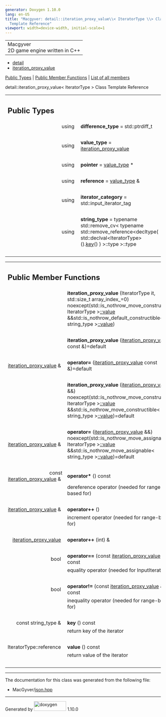```yaml
---
generator: Doxygen 1.10.0
lang: en-US
title: "Macgyver: detail::iteration_proxy_value\\< IteratorType \\> Class
  Template Reference"
viewport: width=device-width, initial-scale=1
---
```


<div id="top">

<div id="titlearea">

<table data-cellspacing="0" data-cellpadding="0">
<colgroup>
<col style="width: 100%" />
</colgroup>
<tbody>
<tr id="projectrow" class="odd">
<td id="projectalign"><div id="projectname">
Macgyver
</div>
<div id="projectbrief">
2D game engine written in C++
</div></td>
</tr>
</tbody>
</table>

</div>

<div id="main-nav">

</div>

<div id="nav-path" class="navpath">

- <a href="namespacedetail.html" class="el">detail</a>
- <a href="classdetail_1_1iteration__proxy__value.html"
  class="el">iteration_proxy_value</a>

</div>

</div>

<div class="header">

<div class="summary">

[Public Types](#pub-types) \| [Public Member Functions](#pub-methods) \|
[List of all
members](classdetail_1_1iteration__proxy__value-members.html)

</div>

<div class="headertitle">

<div class="title">

detail::iteration_proxy_value\< IteratorType \> Class Template Reference

</div>

</div>

</div>

<div class="contents">

<table class="memberdecls">
<colgroup>
<col style="width: 50%" />
<col style="width: 50%" />
</colgroup>
<tbody>
<tr class="odd heading">
<td colspan="2"><h2 id="public-types" class="groupheader"><span
id="pub-types"></span> Public Types</h2></td>
</tr>
<tr id="r_a3365781ff806e15a1cd99e6d0987c68d"
class="even memitem:a3365781ff806e15a1cd99e6d0987c68d">
<td class="memItemLeft" style="text-align: right;"
data-valign="top"><span id="a3365781ff806e15a1cd99e6d0987c68d"></span>
using </td>
<td class="memItemRight"
data-valign="bottom"><strong>difference_type</strong> =
std::ptrdiff_t</td>
</tr>
<tr class="odd separator:a3365781ff806e15a1cd99e6d0987c68d">
<td colspan="2" class="memSeparator"> </td>
</tr>
<tr id="r_a6d72d5deb611fb7c5c909328b37cd04e"
class="even memitem:a6d72d5deb611fb7c5c909328b37cd04e">
<td class="memItemLeft" style="text-align: right;"
data-valign="top"><span id="a6d72d5deb611fb7c5c909328b37cd04e"></span>
using </td>
<td class="memItemRight"
data-valign="bottom"><strong>value_type</strong> = <a
href="classdetail_1_1iteration__proxy__value.html"
class="el">iteration_proxy_value</a></td>
</tr>
<tr class="odd separator:a6d72d5deb611fb7c5c909328b37cd04e">
<td colspan="2" class="memSeparator"> </td>
</tr>
<tr id="r_ac19cd4b8224e83f1c72f48bde9f069be"
class="even memitem:ac19cd4b8224e83f1c72f48bde9f069be">
<td class="memItemLeft" style="text-align: right;"
data-valign="top"><span id="ac19cd4b8224e83f1c72f48bde9f069be"></span>
using </td>
<td class="memItemRight" data-valign="bottom"><strong>pointer</strong> =
<a href="classdetail_1_1iteration__proxy__value.html"
class="el">value_type</a> *</td>
</tr>
<tr class="odd separator:ac19cd4b8224e83f1c72f48bde9f069be">
<td colspan="2" class="memSeparator"> </td>
</tr>
<tr id="r_a42589c936453407a85968f970556e7cd"
class="even memitem:a42589c936453407a85968f970556e7cd">
<td class="memItemLeft" style="text-align: right;"
data-valign="top"><span id="a42589c936453407a85968f970556e7cd"></span>
using </td>
<td class="memItemRight" data-valign="bottom"><strong>reference</strong>
= <a href="classdetail_1_1iteration__proxy__value.html"
class="el">value_type</a> &amp;</td>
</tr>
<tr class="odd separator:a42589c936453407a85968f970556e7cd">
<td colspan="2" class="memSeparator"> </td>
</tr>
<tr id="r_ada4177e3926d326dd4f6a3e0b5ae9bfb"
class="even memitem:ada4177e3926d326dd4f6a3e0b5ae9bfb">
<td class="memItemLeft" style="text-align: right;"
data-valign="top"><span id="ada4177e3926d326dd4f6a3e0b5ae9bfb"></span>
using </td>
<td class="memItemRight"
data-valign="bottom"><strong>iterator_category</strong> =
std::input_iterator_tag</td>
</tr>
<tr class="odd separator:ada4177e3926d326dd4f6a3e0b5ae9bfb">
<td colspan="2" class="memSeparator"> </td>
</tr>
<tr id="r_ae24efb92078513900c5576c780f67438"
class="even memitem:ae24efb92078513900c5576c780f67438">
<td class="memItemLeft" style="text-align: right;"
data-valign="top"><span id="ae24efb92078513900c5576c780f67438"></span>
using </td>
<td class="memItemRight"
data-valign="bottom"><strong>string_type</strong> = typename
std::remove_cv&lt; typename std::remove_reference&lt;decltype(
std::declval&lt;IteratorType&gt;().<a
href="#ad12633bc0d3ac7a651381b174a7914ee" class="el">key</a>() )
&gt;::type &gt;::type</td>
</tr>
<tr class="odd separator:ae24efb92078513900c5576c780f67438">
<td colspan="2" class="memSeparator"> </td>
</tr>
</tbody>
</table>

<table class="memberdecls">
<colgroup>
<col style="width: 50%" />
<col style="width: 50%" />
</colgroup>
<tbody>
<tr class="odd heading">
<td colspan="2"><h2 id="public-member-functions"
class="groupheader"><span id="pub-methods"></span> Public Member
Functions</h2></td>
</tr>
<tr id="r_a527328f3b7fd0335c7bb16fb1b3ec12b"
class="even memitem:a527328f3b7fd0335c7bb16fb1b3ec12b">
<td class="memItemLeft" style="text-align: right;"
data-valign="top"><span id="a527328f3b7fd0335c7bb16fb1b3ec12b"></span>
 </td>
<td class="memItemRight"
data-valign="bottom"><strong>iteration_proxy_value</strong>
(IteratorType it, std::size_t array_index_=0)
noexcept(std::is_nothrow_move_constructible&lt; IteratorType &gt;<a
href="#aac08993af9f4f0bf3d058b4beae36a45" class="el">::value</a>
&amp;&amp;std::is_nothrow_default_constructible&lt; string_type &gt;<a
href="#aac08993af9f4f0bf3d058b4beae36a45" class="el">::value</a>)</td>
</tr>
<tr class="odd separator:a527328f3b7fd0335c7bb16fb1b3ec12b">
<td colspan="2" class="memSeparator"> </td>
</tr>
<tr id="r_a0c41d6f7810d152718a9a3e316f74d1f"
class="even memitem:a0c41d6f7810d152718a9a3e316f74d1f">
<td class="memItemLeft" style="text-align: right;"
data-valign="top"><span id="a0c41d6f7810d152718a9a3e316f74d1f"></span>
 </td>
<td class="memItemRight"
data-valign="bottom"><strong>iteration_proxy_value</strong> (<a
href="classdetail_1_1iteration__proxy__value.html"
class="el">iteration_proxy_value</a> const &amp;)=default</td>
</tr>
<tr class="odd separator:a0c41d6f7810d152718a9a3e316f74d1f">
<td colspan="2" class="memSeparator"> </td>
</tr>
<tr id="r_ad68cadcbba3dc7144f4a5071e1cae3f9"
class="even memitem:ad68cadcbba3dc7144f4a5071e1cae3f9">
<td class="memItemLeft" style="text-align: right;"
data-valign="top"><span id="ad68cadcbba3dc7144f4a5071e1cae3f9"></span>
<a href="classdetail_1_1iteration__proxy__value.html"
class="el">iteration_proxy_value</a> &amp; </td>
<td class="memItemRight" data-valign="bottom"><strong>operator=</strong>
(<a href="classdetail_1_1iteration__proxy__value.html"
class="el">iteration_proxy_value</a> const &amp;)=default</td>
</tr>
<tr class="odd separator:ad68cadcbba3dc7144f4a5071e1cae3f9">
<td colspan="2" class="memSeparator"> </td>
</tr>
<tr id="r_a9d77923fa65e59bd4934d1990a4cc6eb"
class="even memitem:a9d77923fa65e59bd4934d1990a4cc6eb">
<td class="memItemLeft" style="text-align: right;"
data-valign="top"><span id="a9d77923fa65e59bd4934d1990a4cc6eb"></span>
 </td>
<td class="memItemRight"
data-valign="bottom"><strong>iteration_proxy_value</strong> (<a
href="classdetail_1_1iteration__proxy__value.html"
class="el">iteration_proxy_value</a> &amp;&amp;)
noexcept(std::is_nothrow_move_constructible&lt; IteratorType &gt;<a
href="#aac08993af9f4f0bf3d058b4beae36a45" class="el">::value</a>
&amp;&amp;std::is_nothrow_move_constructible&lt; string_type &gt;<a
href="#aac08993af9f4f0bf3d058b4beae36a45"
class="el">::value</a>)=default</td>
</tr>
<tr class="odd separator:a9d77923fa65e59bd4934d1990a4cc6eb">
<td colspan="2" class="memSeparator"> </td>
</tr>
<tr id="r_adff567f158dbae5ef4d7f8c7e57ef4cc"
class="even memitem:adff567f158dbae5ef4d7f8c7e57ef4cc">
<td class="memItemLeft" style="text-align: right;"
data-valign="top"><span id="adff567f158dbae5ef4d7f8c7e57ef4cc"></span>
<a href="classdetail_1_1iteration__proxy__value.html"
class="el">iteration_proxy_value</a> &amp; </td>
<td class="memItemRight" data-valign="bottom"><strong>operator=</strong>
(<a href="classdetail_1_1iteration__proxy__value.html"
class="el">iteration_proxy_value</a> &amp;&amp;)
noexcept(std::is_nothrow_move_assignable&lt; IteratorType &gt;<a
href="#aac08993af9f4f0bf3d058b4beae36a45" class="el">::value</a>
&amp;&amp;std::is_nothrow_move_assignable&lt; string_type &gt;<a
href="#aac08993af9f4f0bf3d058b4beae36a45"
class="el">::value</a>)=default</td>
</tr>
<tr class="odd separator:adff567f158dbae5ef4d7f8c7e57ef4cc">
<td colspan="2" class="memSeparator"> </td>
</tr>
<tr id="r_a54d22aec1f615a38697466817d7cc819"
class="even memitem:a54d22aec1f615a38697466817d7cc819">
<td class="memItemLeft" style="text-align: right;"
data-valign="top"><span id="a54d22aec1f615a38697466817d7cc819"></span>
const <a href="classdetail_1_1iteration__proxy__value.html"
class="el">iteration_proxy_value</a> &amp; </td>
<td class="memItemRight" data-valign="bottom"><strong>operator*</strong>
() const</td>
</tr>
<tr class="odd memdesc:a54d22aec1f615a38697466817d7cc819">
<td class="mdescLeft"> </td>
<td class="mdescRight">dereference operator (needed for range-based
for)<br />
</td>
</tr>
<tr class="even separator:a54d22aec1f615a38697466817d7cc819">
<td colspan="2" class="memSeparator"> </td>
</tr>
<tr id="r_a52dffef3e0c58a6bcd5b8b9e6fcf4552"
class="odd memitem:a52dffef3e0c58a6bcd5b8b9e6fcf4552">
<td class="memItemLeft" style="text-align: right;"
data-valign="top"><span id="a52dffef3e0c58a6bcd5b8b9e6fcf4552"></span>
<a href="classdetail_1_1iteration__proxy__value.html"
class="el">iteration_proxy_value</a> &amp; </td>
<td class="memItemRight"
data-valign="bottom"><strong>operator++</strong> ()</td>
</tr>
<tr class="even memdesc:a52dffef3e0c58a6bcd5b8b9e6fcf4552">
<td class="mdescLeft"> </td>
<td class="mdescRight">increment operator (needed for range-based
for)<br />
</td>
</tr>
<tr class="odd separator:a52dffef3e0c58a6bcd5b8b9e6fcf4552">
<td colspan="2" class="memSeparator"> </td>
</tr>
<tr id="r_a060a2100b3803588aa8693140d507fd8"
class="even memitem:a060a2100b3803588aa8693140d507fd8">
<td class="memItemLeft" style="text-align: right;"
data-valign="top"><span id="a060a2100b3803588aa8693140d507fd8"></span>
<a href="classdetail_1_1iteration__proxy__value.html"
class="el">iteration_proxy_value</a> </td>
<td class="memItemRight"
data-valign="bottom"><strong>operator++</strong> (int) &amp;</td>
</tr>
<tr class="odd separator:a060a2100b3803588aa8693140d507fd8">
<td colspan="2" class="memSeparator"> </td>
</tr>
<tr id="r_a139d22be442a277268cfb78bb4eef95d"
class="even memitem:a139d22be442a277268cfb78bb4eef95d">
<td class="memItemLeft" style="text-align: right;"
data-valign="top"><span id="a139d22be442a277268cfb78bb4eef95d"></span>
bool </td>
<td class="memItemRight"
data-valign="bottom"><strong>operator==</strong> (const <a
href="classdetail_1_1iteration__proxy__value.html"
class="el">iteration_proxy_value</a> &amp;o) const</td>
</tr>
<tr class="odd memdesc:a139d22be442a277268cfb78bb4eef95d">
<td class="mdescLeft"> </td>
<td class="mdescRight">equality operator (needed for
InputIterator)<br />
</td>
</tr>
<tr class="even separator:a139d22be442a277268cfb78bb4eef95d">
<td colspan="2" class="memSeparator"> </td>
</tr>
<tr id="r_a23745b98de19578adc4efb509e59be28"
class="odd memitem:a23745b98de19578adc4efb509e59be28">
<td class="memItemLeft" style="text-align: right;"
data-valign="top"><span id="a23745b98de19578adc4efb509e59be28"></span>
bool </td>
<td class="memItemRight"
data-valign="bottom"><strong>operator!=</strong> (const <a
href="classdetail_1_1iteration__proxy__value.html"
class="el">iteration_proxy_value</a> &amp;o) const</td>
</tr>
<tr class="even memdesc:a23745b98de19578adc4efb509e59be28">
<td class="mdescLeft"> </td>
<td class="mdescRight">inequality operator (needed for range-based
for)<br />
</td>
</tr>
<tr class="odd separator:a23745b98de19578adc4efb509e59be28">
<td colspan="2" class="memSeparator"> </td>
</tr>
<tr id="r_ad12633bc0d3ac7a651381b174a7914ee"
class="even memitem:ad12633bc0d3ac7a651381b174a7914ee">
<td class="memItemLeft" style="text-align: right;"
data-valign="top"><span id="ad12633bc0d3ac7a651381b174a7914ee"></span>
const string_type &amp; </td>
<td class="memItemRight" data-valign="bottom"><strong>key</strong> ()
const</td>
</tr>
<tr class="odd memdesc:ad12633bc0d3ac7a651381b174a7914ee">
<td class="mdescLeft"> </td>
<td class="mdescRight">return key of the iterator<br />
</td>
</tr>
<tr class="even separator:ad12633bc0d3ac7a651381b174a7914ee">
<td colspan="2" class="memSeparator"> </td>
</tr>
<tr id="r_aac08993af9f4f0bf3d058b4beae36a45"
class="odd memitem:aac08993af9f4f0bf3d058b4beae36a45">
<td class="memItemLeft" style="text-align: right;"
data-valign="top"><span id="aac08993af9f4f0bf3d058b4beae36a45"></span>
IteratorType::reference </td>
<td class="memItemRight" data-valign="bottom"><strong>value</strong> ()
const</td>
</tr>
<tr class="even memdesc:aac08993af9f4f0bf3d058b4beae36a45">
<td class="mdescLeft"> </td>
<td class="mdescRight">return value of the iterator<br />
</td>
</tr>
<tr class="odd separator:aac08993af9f4f0bf3d058b4beae36a45">
<td colspan="2" class="memSeparator"> </td>
</tr>
</tbody>
</table>

------------------------------------------------------------------------

The documentation for this class was generated from the following file:

- MacGyver/<a href="json_8hpp_source.html" class="el">json.hpp</a>

</div>

------------------------------------------------------------------------

<span class="small">Generated
by [<img src="doxygen.svg" class="footer" width="104" height="31"
alt="doxygen" />](https://www.doxygen.org/index.html) 1.10.0</span>
